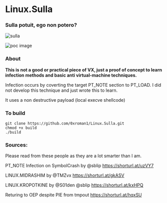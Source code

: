 # Linux.Sulla

### Sulla potuit, ego non potero?
![sulla](https://brewminate.com/wp-content/uploads/2018/08/083018-21-Lucius-Cornelius-Sulla-Rome-Roman-Republic-Ancient-History.jpg)

![poc image](https://i.imgur.com/cm5D1ot.png)

### About
**This is not a good or practical piece of VX, just a proof of concept to learn infection methods and basic anti virtual-machine techniques.**


Infection occurs by coverting the target PT_NOTE section to PT_LOAD. I did not develop this technique and just wrote this to learn.



It uses a non destructive payload (local execve shellcode)



### To build
```
git clone https://github.com/0xroman1/Linux.Sulla.git
chmod +x build
./build
```


### Sources:
Please read from these people as they are a lot smarter than I am.


PT_NOTE Infection on SymbolCrash by @sblip   https://shorturl.at/uzVY7


LINUX.MIDRASHIM by @TMZvx                	https://shorturl.at/gkASV


LINUX.KROPOTKINE by @S01den @sblip           https://shorturl.at/kxHPQ


Returing to OEP despite PIE from tmpout      https://shorturl.at/hqxSU
